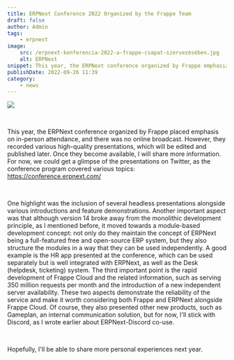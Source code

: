 ```yaml
---
title: ERPNext Conference 2022 Organized by the Frappe Team
draft: false
author: Admin
tags:
    - erpnext
image:
    src: /erpnext-konferencia-2022-a-frappe-csapat-szervezésében.jpg
    alt: ERPNext
snippet: This year, the ERPNext conference organized by Frappe emphasized in-person presence, and there was no online broadcast. However, they recorded various high-quality presentations, which will be edited and published later. Once they become available, I will share more information. For now, we could get a glimpse of the presentations on Twitter, as the conference program covered various topics
publishDate: 2022-09-26 11:39
category:
    - news
---
```


<p><img src="/images/erpnext-konferencia-2022-a-frappe-csapat-szervezésében.jpg"></p><p><br></p><p>This year, the ERPNext conference organized by Frappe placed emphasis on in-person attendance, and there was no online broadcast. However, they recorded various high-quality presentations, which will be edited and published later. Once they become available, I will share more information. For now, we could get a glimpse of the presentations on Twitter, as the conference program covered various topics: <a href="https://conference.erpnext.com" rel="noopener noreferrer">https://conference.erpnext.com/</a></p><p><br></p><p>One highlight was the inclusion of several headless presentations alongside various introductions and feature demonstrations. Another important aspect was that although version 14 broke away from the monolithic development principle, as I mentioned before, it moved towards a module-based development concept: not only do they maintain the concept of ERPNext being a full-featured free and open-source ERP system, but they also structure the modules in a way that they can be used independently. A good example is the HR app presented at the conference, which can be used separately but is well integrated with ERPNext, as well as the Desk (helpdesk, ticketing) system. The third important point is the rapid development of Frappe Cloud and the related information, such as serving 350 million requests per month and the introduction of a new independent server availability. These two aspects demonstrate the reliability of the service and make it worth considering both Frappe and ERPNext alongside Frappe Cloud. Of course, they also presented other new products, such as Gameplan, an internal communication solution, but for now, I'll stick with Discord, as I wrote earlier about ERPNext-Discord co-use.</p><p><br></p><p>Hopefully, I'll be able to share more personal experiences next year.</p>
